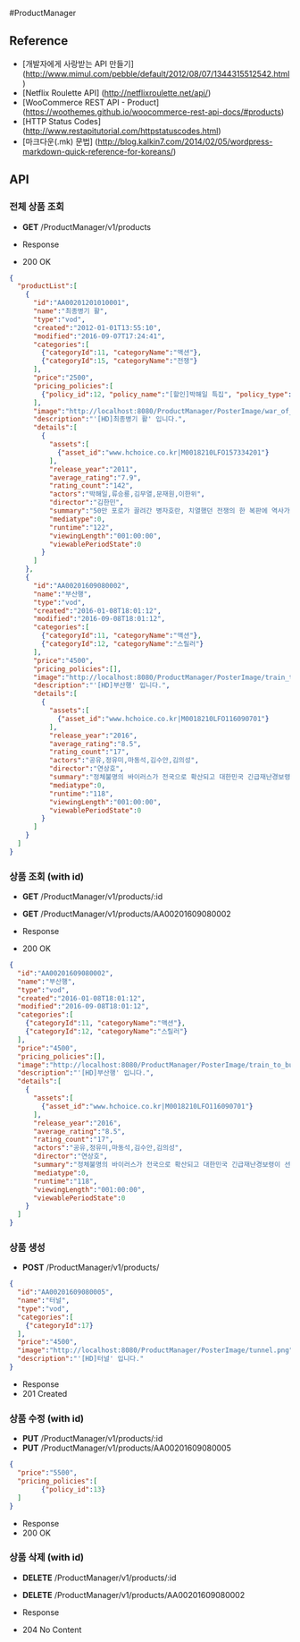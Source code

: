#ProductManager

## Reference
- [개발자에게 사랑받는 API 만들기] (http://www.mimul.com/pebble/default/2012/08/07/1344315512542.html)
- [Netflix Roulette API] (http://netflixroulette.net/api/)
- [WooCommerce REST API - Product] (https://woothemes.github.io/woocommerce-rest-api-docs/#products)
- [HTTP Status Codes] (http://www.restapitutorial.com/httpstatuscodes.html)
- [마크다운(.mk) 문법] (http://blog.kalkin7.com/2014/02/05/wordpress-markdown-quick-reference-for-koreans/)


## API

### 전체 상품 조회
- **GET** /ProductManager/v1/products

- Response
 - 200 OK
 
```json
{
  "productList":[
    {
      "id":"AA00201201010001",
      "name":"최종병기 활",
      "type":"vod",
      "created":"2012-01-01T13:55:10",
      "modified":"2016-09-07T17:24:41",
      "categories":[
        {"categoryId":11, "categoryName":"액션"},
        {"categoryId":15, "categoryName":"전쟁"}
      ],
      "price":"2500",
      "pricing_policies":[
        {"policy_id":12, "policy_name":"[할인]박해일 특집", "policy_type":"discount_fixed", "amount":1000, "expiry_date":null}
      ],
      "image":"http://localhost:8080/ProductManager/PosterImage/war_of_the_arrows.png",
      "description":"'[HD]최종병기 활' 입니다.",
      "details":[
        {
          "assets":[
            {"asset_id":"www.hchoice.co.kr|M0018210LFO157334201"}
          ],
          "release_year":"2011",
          "average_rating":"7.9",
          "rating_count":"142",
          "actors":"박해일,류승룡,김무열,문재원,이한위",
          "director":"김한민",
          "summary":"50만 포로가 끌려간 병자호란, 치열했던 전쟁의 한 복판에 역사가 기록하지 못한 위대한 신궁이 있었다.",
          "mediatype":0,
          "runtime":"122",
          "viewingLength":"001:00:00",
          "viewablePeriodState":0
        }
      ]
    },
    {
      "id":"AA00201609080002",
      "name":"부산행",
      "type":"vod",
      "created":"2016-01-08T18:01:12",
      "modified":"2016-09-08T18:01:12",
      "categories":[
        {"categoryId":11, "categoryName":"액션"},
        {"categoryId":12, "categoryName":"스릴러"}
      ],
      "price":"4500",
      "pricing_policies":[],
      "image":"http://localhost:8080/ProductManager/PosterImage/train_to_busan.png",
      "description":"'[HD]부산행' 입니다.",
      "details":[
        {
          "assets":[
            {"asset_id":"www.hchoice.co.kr|M0018210LFO116090701"}
          ],
          "release_year":"2016",
          "average_rating":"8.5",
          "rating_count":"17",
          "actors":"공유,정유미,마동석,김수안,김의성",
          "director":"연상호",
          "summary":"정체불명의 바이러스가 전국으로 확산되고 대한민국 긴급재난경보령이 선포된 가운데, 열차에 몸을 실은 사람들은 단 하나의 안전한 도시 부산까지 살아가기 위한 치열한 사투를 벌이게 된다.",
          "mediatype":0,
          "runtime":"118",
          "viewingLength":"001:00:00",
          "viewablePeriodState":0
        }
      ]
    }
  ]
}
```


### 상품 조회 (with id)
- **GET** /ProductManager/v1/products/:id
- **GET** /ProductManager/v1/products/AA00201609080002

- Response
 - 200 OK
 
```json
{
  "id":"AA00201609080002",
  "name":"부산행",
  "type":"vod",
  "created":"2016-01-08T18:01:12",
  "modified":"2016-09-08T18:01:12",
  "categories":[
    {"categoryId":11, "categoryName":"액션"},
    {"categoryId":12, "categoryName":"스릴러"}
  ],
  "price":"4500",
  "pricing_policies":[],
  "image":"http://localhost:8080/ProductManager/PosterImage/train_to_busan.png",
  "description":"'[HD]부산행' 입니다.",
  "details":[
    {
      "assets":[
        {"asset_id":"www.hchoice.co.kr|M0018210LFO116090701"}
      ],
      "release_year":"2016",
      "average_rating":"8.5",
      "rating_count":"17",
      "actors":"공유,정유미,마동석,김수안,김의성",
      "director":"연상호",
      "summary":"정체불명의 바이러스가 전국으로 확산되고 대한민국 긴급재난경보령이 선포된 가운데, 열차에 몸을 실은 사람들은 단 하나의 안전한 도시 부산까지 살아가기 위한 치열한 사투를 벌이게 된다.",
      "mediatype":0,
      "runtime":"118",
      "viewingLength":"001:00:00",
      "viewablePeriodState":0
    }
  ]
}
```


### 상품 생성
- **POST** /ProductManager/v1/products/

```json
{
  "id":"AA00201609080005",
  "name":"터널",
  "type":"vod",
  "categories":[
    {"categoryId":17}
  ],
  "price":"4500",
  "image":"http://localhost:8080/ProductManager/PosterImage/tunnel.png",
  "description":"'[HD]터널' 입니다."
}
```

- Response
 - 201 Created


### 상품 수정 (with id)
- **PUT** /ProductManager/v1/products/:id
- **PUT** /ProductManager/v1/products/AA00201609080005

```json
{
  "price":"5500",
  "pricing_policies":[
        {"policy_id":13}
  ]
}
```

- Response
 - 200 OK

### 상품 삭제 (with id)
- **DELETE** /ProductManager/v1/products/:id
- **DELETE** /ProductManager/v1/products/AA00201609080002

- Response
 - 204 No Content
